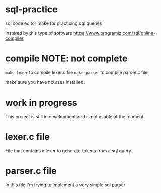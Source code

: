 # sql-practice
sql code editor make for practicing sql queries

inspired by this type of software https://www.programiz.com/sql/online-compiler

# compile NOTE: not complete
`make lexer` to compile lexer.c file
`make parser` to compile parser.c file


make sure you have ncurses installed.

# work in progress 
This project is still in development and is not usable at the moment

# lexer.c file

File that contains a lexer to generate tokens from a sql query

# parser.c file

In this file I'm trying to implement a very simple sql parser
